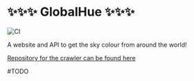 # ✨✨✨ GlobalHue ✨✨✨
![CI](https://github.com/jackdcasey/GlobalHue/workflows/CI/badge.svg)

A website and API to get the sky colour from around the world!

[Repository for the crawler can be found here](https://github.com/jackdcasey/GlobalHue_Crawler)


#TODO

